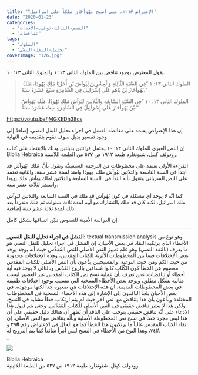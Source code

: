 ```yaml
---
title: "الإعتراض #١٢٦، متى أصبح يَهُوأَحَاز ملكاً على اسرائيل؟"
date: "2020-01-23"
categories: 
  - "القسم-الثالث-توقيت-الأحداث"
  - "تناقضات"
tags: 
  - "الملوك"
  - "تحليل-النقل-النصّي"
coverImage: "126.jpg"
---
```


يقول المعترض بوجود تناقض بين الملوك الثاني ١٣: ١ والملوك الثاني ١٣: ١٠. 

>  الملوك الثاني ١٣: ١ ”فِي السَّنَةِ الثَّالِثَةِ وَالْعِشْرِينَ لِيُوآشَ بْنِ أَخَزْيَا مَلِكِ يَهُوذَا، مَلَكَ يَهُوأَحَازُ بْنُ يَاهُو عَلَى إِسْرَائِيلَ فِي السَّامِرَةِ سَبْعَ عَشَرَةَ سَنَةً.“
> 
> الملوك الثاني ١٣: ١٠ ”فِي السَّنَةِ السَّابِعَةِ وَالثَّلاَثِينَ لِيُوآشَ مَلِكِ يَهُوذَا، مَلَكَ يَهُوآشُ بْنُ يَهُوأَحَازَ عَلَى إِسْرَائِيلَ فِي السَّامِرَةِ سِتَّ عَشَرَةَ سَنَةً.“

https://youtu.be/jMGXEDh38cs

إن هذا الإعتراض يعتمد على مغالطة الفشل في اجراء تحليل للنقل النصي. إضافةً إلى وجود تفسير بديل سوف نقوم بتقديمه في النهاية. 

إن النص العبري للملوك الثاني ١٣: ١٠ يحتمل قرائتين بديلتين وذلك بالإعتماد على كتاب Biblia Hebraica رودولف كيتل، شتوتغارد طبعة ١٩١٢ ص ٥٢٧ من الطبعة اللاتينية. 

القراءة الأولى تعتمد على مخطوطات من الترجمة السبعينيَّة وتقول بأنَّ  مُلك  يَهُوآش قد ابتدأ في السنة التاسعة والثلاثين ليُوآش ملك  يهوذا وامتد لستة عشر سنة. والثانية تعتمد على النص السرياني وتقول بأنه ابتدأ في  السنة السابعة والثلاثين لملك يوآش ملك يهوذا واستمر لثلاث عشر سنة.

كما أنَّه لا يوجد أي مشكلة في كون يَهُوآش قد ملك في السنة السابعة والثلاثين ليُوآش ملك اسرائيل. لكنه كان قد ملك بالتشارك مع أبيه لمدة ثلاث سنوات ثم مَلَكَ منفرداً بعد ذلك لمدة ثلاثة عشر سنة إضافية.

  
إن الدراسة الأمينة للنصوص تبيّن اتساقها بشكل كامل. 

* * *

_**الفشل في اجراء تحليل للنقل النصي:** textual transmission analysis وهو نوع من الأخطاء الذي يرتكبه النقاد في بعض الأحيان. إن الفشل في اجراء تحليل للنقل النصي هو ما يعرف (بالنقد النصي) وهو علم تمييز النص الأصلي للنص المُقدَّس حيث أنه يوجد يوجد بعض الإختلافات فيما بين المخطوطات الأثرية للكتاب المقدس، وهذه الإختلافات محدودة من حيث الكم ومن حيث النوعية. والمسيحيين يدَّعون بأن النص الأصلي للكتاب المقدس معصوم عن الخطأ كون الكُتَّاب كانوا مُساقين بالروح القُدُس وبالتالي لا يوجد فيه أية أخطاء أو تناقضات. نحن نعرف بأن عملية نسخ نص الكتاب المقدس عبر العصور ليست مثالية بشكل مطلق، ويوجد بعض الأخطاء النسخية التي تتسبب بوجود اختلافات طفيفة في بعض المخطوطات القديمة. ان هذه الإختلافات هي صغيرة جداً لكنها موجودة. في بعض الأحيان يلجأ الناقدون إلى الإشارة إلى هذه الأخطاء النسخية في المخطوطات المختلفة ويدَّعون بأن هذا يتناقض مع  نص آخر حيث لم يتم ارتكاب خطأ مشابه في النسخ. ولكن هذا لا يعتبر تناقض حقيقي في النص الأصلي للكتاب المُقدَّس. وحتى يتم قبول هذا الادعاء على أنَّه تناقض حقيقي يتوجب على الناقد أن يُظهِر أن هنالك دليل حقيقي على أن هذا ليس مجرد خطأ في نسخ نص المخطوطة الأصلية وبأنَّه يتناقض مع النص الأصلي. إن نقاد الكتاب المقدس غالباً ما يرتكبون هذا الخطأ كما هو الحال في الإعتراض رقم #٢٩ و #٧٤، وهذا النوع من الأخطاء في النسخ ليس أمراً شائعاً كما يتم الترويج له.  
_

![](https://arabcreationisthome.files.wordpress.com/2019/12/bibliahebraic01kitt-534.jpeg?w=615)

Biblia Hebraica  
رودولف كيتل، شتوتغارد طبعة ١٩١٢ ص ٥٢٧ من الطبعة اللاتينية.
